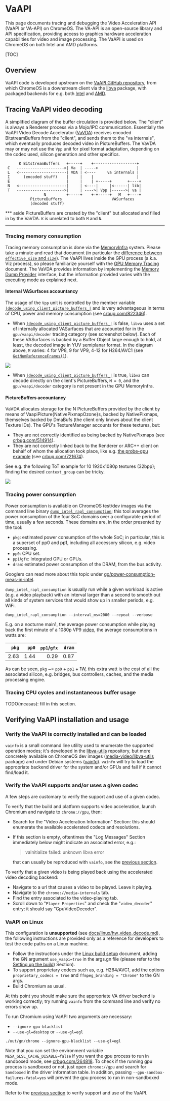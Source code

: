 # VaAPI

This page documents tracing and debugging the Video Acceleration API (VaAPI or
VA-API) on ChromeOS. The VA-API is an open-source library and API specification,
providing access to graphics hardware acceleration capabilities for video and
image processing. The VaAPI is used on ChromeOS on both Intel and AMD platforms.

[TOC]

## Overview

VaAPI code is developed upstream on the [VaAPI GitHub repository], from which
ChromeOS is a downstream client via the [libva] package, with packaged backends
for e.g. both [Intel] and [AMD].

[VaAPI GitHub repository]: https://github.com/intel/libva
[libva]: https://chromium.googlesource.com/chromiumos/overlays/chromiumos-overlay/+/master/x11-libs/libva/
[Intel]: https://chromium.googlesource.com/chromiumos/overlays/chromiumos-overlay/+/master/x11-libs/libva-intel-driver/
[AMD]: https://chromium.googlesource.com/chromiumos/overlays/chromiumos-overlay/+/master/media-libs/libva-amdgpu-driver/

## Tracing VaAPI video decoding

A simplified diagram of the buffer circulation is provided below. The "client"
is always a Renderer process via a Mojo/IPC communication. Essentially the VaAPI
Video Decode Accelerator ([VaVDA]) receives encoded BitstreamBuffers from the
"client", and sends them to the "va internals", which eventually produces
decoded video in PictureBuffers. The VaVDA may or may not use the `Vpp` unit for
pixel format adaptation, depending on the codec used, silicon generation and
other specifics.

```
      K BitstreamBuffers   +-----+    +-------------------+
 C   --------------------->| Va  | ----->                 |
 L   <---------------------| VDA | <----     va internals |
 I      (encoded stuff)    |     |    |                   |
 E                         |     |    | +-----+       +----+
 N   <---------------------|     | <----|     |<------| lib|
 T   --------------------->|     | ---->| Vpp |------>| va |
                 N         +-----+    +-+-----+   M   +----+
           PictureBuffers                      VASurfaces
           (decoded stuff)
```
*** aside
PictureBuffers are created by the "client" but allocated and filled in by the
VaVDA. `K` is unrelated to both `M` and `N`.
***

[VaVDA]: https://cs.chromium.org/chromium/src/media/gpu/vaapi/vaapi_video_decode_accelerator.h?type=cs&q=vaapivideodecodeaccelerator&sq=package:chromium&g=0&l=57

### Tracing memory consumption

Tracing memory consumption is done via the [MemoryInfra] system. Please take a
minute and read that document (in particular the [difference between
`effective_size` and `size`]).  The VaAPI lives inside the GPU process (a.k.a.
Viz process), so please familiarize yourself with the [GPU Memory Tracing]
document. The VaVDA provides information by implementing the [Memory Dump
Provider] interface, but the information provided varies with the executing mode
as explained next.

#### Internal VASurfaces accountancy

The usage of the `Vpp` unit is controlled by the member variable
[`|decode_using_client_picture_buffers_|`] and is very advantageous in terms of
CPU, power and memory consumption (see [crbug.com/822346]).

* When [`|decode_using_client_picture_buffers_|`] is false, `libva` uses a set
  of internally allocated VASurfaces that are accounted for in the
  `gpu/vaapi/decoder` tracing category (see screenshot below). Each of these
  VASurfaces is backed by a Buffer Object large enough to hold, at least, the
  decoded image in YUV semiplanar format. In the diagram above, `M` varies: 4
  for VP8, 9 for VP9, 4-12 for H264/AVC1 (see [`GetNumReferenceFrames()`]).

![](https://i.imgur.com/UWAuAli.png)

* When [`|decode_using_client_picture_buffers_|`] is true, `libva` can decode
  directly on the client's PictureBuffers, `M = 0`, and the `gpu/vaapi/decoder`
  category is not present in the GPU MemoryInfra.

[MemoryInfra]: https://chromium.googlesource.com/chromium/src/+/HEAD/docs/memory-infra/README.md#memoryinfra
[difference between `effective_size` and `size`]: https://chromium.googlesource.com/chromium/src/+/HEAD/docs/memory-infra#effective_size-vs_size
[GPU Memory Tracing]: ../memory-infra/probe-gpu.md
[Memory Dump Provider]: https://chromium.googlesource.com/chromium/src/+/HEAD/docs/memory-infra/adding_memory_infra_tracing.md
[`|decode_using_client_picture_buffers_|`]: https://cs.chromium.org/search/?q=decode_using_client_picture_buffers_&sq=package:chromium&type=cs
[crbug.com/822346]: https://crbug.com/822346
[`GetNumReferenceFrames()`]: https://cs.chromium.org/search/?q=GetNumReferenceFrames+file:%5Esrc/media/gpu/+package:%5Echromium$+file:%5C.cc&type=cs

#### PictureBuffers accountancy

VaVDA allocates storage for the N PictureBuffers provided by the client by means
of VaapiPicture{NativePixmapOzone}s, backed by NativePixmaps, themselves backed
by DmaBufs (the client only knows about the client Texture IDs). The GPU's
TextureManager accounts for these textures, but:
- They are not correctly identified as being backed by NativePixmaps (see
  [crbug.com/514914]).
- They are not correctly linked back to the Renderer or ARC++ client on behalf
  of whom the allocation took place, like e.g. [the probe-gpu example] (see
  [crbug.com/721674]).

See e.g. the following ToT example for 10 1920x1080p textures (32bpp); finding
the desired `context_group` can be tricky.

![](https://i.imgur.com/3tJThzL.png)

[crbug.com/514914]: https://crbug.com/514914
[the probe-gpu example]: https://chromium.googlesource.com/chromium/src/+/HEAD/docs/memory-infra/probe-gpu.md#example
[crbug.com/721674]: https://crbug.com/721674

### Tracing power consumption

Power consumption is available on ChromeOS test/dev images via the command line
binary [`dump_intel_rapl_consumption`]; this tool averages the power
consumption of the four SoC domains over a configurable period of time, usually
a few seconds. These domains are, in the order presented by the tool:

* `pkg`: estimated power consumption of the whole SoC; in particular, this is a
  superset of pp0 and pp1, including all accessory silicon, e.g. video
  processing.
* `pp0`: CPU set.
* `pp1`/`gfx`: Integrated GPU or GPUs.
* `dram`: estimated power consumption of the DRAM, from the bus activity.

Googlers can read more about this topic under
[go/power-consumption-meas-in-intel].

`dump_intel_rapl_consumption` is usually run while a given workload is active
(e.g. a video playback) with an interval larger than a second to smooth out all
kinds of system services that would show up in smaller periods, e.g. WiFi.

```shell
dump_intel_rapl_consumption --interval_ms=2000 --repeat --verbose
```

E.g. on a nocturne main1, the average power consumption while playing back the
first minute of a 1080p VP9 [video], the average consumptions in watts are:

|`pkg` |`pp0` |`pp1`/`gfx` |`dram`|
| ---: | ---: | ---:       | ---: |
| 2.63 | 1.44 | 0.29       | 0.87 |

As can be seen, `pkg` ~= `pp0` + `pp1` + 1W, this extra watt is the cost of all
the associated silicon, e.g. bridges, bus controllers, caches, and the media
processing engine.

[`dump_intel_rapl_consumption`]: https://chromium.googlesource.com/chromiumos/platform2/+/master/power_manager/tools/dump_intel_rapl_consumption.cc
[video]: https://commons.wikimedia.org/wiki/File:Big_Buck_Bunny_4K.webm
[go/power-consumption-meas-in-intel]: http://go/power-consumption-meas-in-intel

### Tracing CPU cycles and instantaneous buffer usage

TODO(mcasas): fill in this section.

## Verifying VaAPI installation and usage

### <a name="verify-driver"></a> Verify the VaAPI is correctly installed and can be loaded

`vainfo` is a small command line utility used to enumerate the supported
operation modes; it's developed in the [libva-utils] repository, but more
concretely available on ChromeOS dev images ([media-video/libva-utils] package)
and under Debian systems ([vainfo]). `vainfo` will try to load the appropriate
backend driver for the system and/or GPUs and fail if it cannot find/load it.

[libva-utils]: https://github.com/intel/libva-utils
[media-video/libva-utils]: https://chromium.googlesource.com/chromiumos/overlays/chromiumos-overlay/+/master/media-video/libva-utils
[vainfo]: https://packages.debian.org/sid/main/vainfo

### <a name="verify-vaapi"></a> Verify the VaAPI supports and/or uses a given codec

A few steps are customary to verify the support and use of a given codec.

To verify that the build and platform supports video acceleration, launch
Chromium and navigate to `chrome://gpu`, then:
* Search for the "Video Acceleration Information" Section: this should
   enumerate the available accelerated codecs and resolutions.
* If this section is empty, oftentimes the "Log Messages" Section immediately
  below might indicate an associated error, e.g.:

    > vaInitialize failed: unknown libva error

  that can usually be reproduced with `vainfo`, see the [previous
  section](#verify-driver).

To verify that a given video is being played back using the accelerated video
decoding backend:
* Navigate to a url that causes a video to be played. Leave it playing.
* Navigate to the `chrome://media-internals` tab.
 * Find the entry associated to the video-playing tab.
 * Scroll down to "`Player Properties`" and check the "`video_decoder`" entry:
   it should say "GpuVideoDecoder".

### VaAPI on Linux

This configuration is **unsupported** (see [docs/linux/hw_video_decode.md]), the
following instructions are provided only as a reference for developers to test
the code paths on a Linux machine.

* Follow the instructions under the [Linux build setup] document, adding the GN
  argument `use_vaapi=true` in the args.gn file (please refer to the [Setting up
  the build]) Section).
* To support proprietary codecs such as, e.g. H264/AVC1, add the options
  `proprietary_codecs = true` and `ffmpeg_branding = "Chrome"` to the GN args.
* Build Chromium as usual.

At this point you should make sure the appropriate VA driver backend is working
correctly; try running `vainfo` from the command line and verify no errors show
up.

To run Chromium using VaAPI two arguments are necessary:
* `--ignore-gpu-blacklist`
* `--use-gl=desktop` or `--use-gl=egl`

```shell
./out/gn/chrome --ignore-gpu-blacklist --use-gl=egl
```

Note that you can set the environment variable `MESA_GLSL_CACHE_DISABLE=false`
if you want the gpu process to run in sandboxed mode, see
[crbug.com/264818](https://crbug.com/264818). To check if the running gpu
process is sandboxed or not, just open `chrome://gpu` and search for
`Sandboxed` in the driver information table. In addition, passing
`--gpu-sandbox-failures-fatal=yes` will prevent the gpu process to run in
non-sandboxed mode.

Refer to the [previous section](#verify-vaapi) to verify support and use of
the VaAPI.

[docs/linux/hw_video_decode.md]: https://chromium.googlesource.com/chromium/src/+/HEAD/docs/linux/hw_video_decode.md
[Linux build setup]: https://chromium.googlesource.com/chromium/src/+/HEAD/docs/linux/build_instructions.md
[Setting up the build]: https://chromium.googlesource.com/chromium/src/+/HEAD/docs/linux/build_instructions.md#setting-up-the-build
